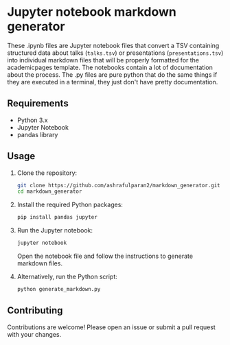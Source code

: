 # Jupyter notebook markdown generator

These .ipynb files are Jupyter notebook files that convert a TSV containing structured data about talks (`talks.tsv`) or presentations (`presentations.tsv`) into individual markdown files that will be properly formatted for the academicpages template. The notebooks contain a lot of documentation about the process. The .py files are pure python that do the same things if they are executed in a terminal, they just don't have pretty documentation.

## Requirements

- Python 3.x
- Jupyter Notebook
- pandas library

## Usage

1. Clone the repository:
    ```bash
    git clone https://github.com/ashrafulparan2/markdown_generator.git
    cd markdown_generator
    ```

2. Install the required Python packages:
    ```bash
    pip install pandas jupyter
    ```

3. Run the Jupyter notebook:
    ```bash
    jupyter notebook
    ```
    Open the notebook file and follow the instructions to generate markdown files.

4. Alternatively, run the Python script:
    ```bash
    python generate_markdown.py
    ```

## Contributing

Contributions are welcome! Please open an issue or submit a pull request with your changes.




